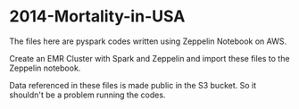# 2014-Mortality-in-USA

The files here are pyspark codes written using Zeppelin Notebook on AWS.

Create an EMR Cluster with Spark and Zeppelin and import these files to the Zeppelin notebook. 

Data referenced in these files is made public in the S3 bucket. So it shouldn't be a problem running the codes.
